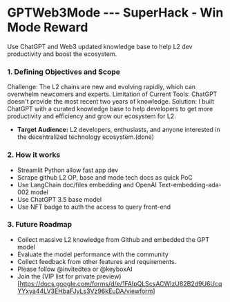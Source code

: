 # GPTWeb3Mode  --- SuperHack - Win Mode Reward
Use ChatGPT and Web3 updated knowledge base to help L2 dev productivity and boost the ecosystem.

### 1. **Defining Objectives and Scope**
Challenge: The L2 chains are new and evolving rapidly, which can overwhelm newcomers and experts.
Limitation of Current Tools: ChatGPT doesn't provide the most recent two years of knowledge.
Solution: I built ChatGPT with a curated knowledge base to help developers to get more productivity and efficiency and grow our ecosystem for L2.
   - **Target Audience:** L2 developers, enthusiasts, and anyone interested in the decentralized technology ecosystem.(done)

### 2. **How it works**

   - Streamlit Python allow fast app dev
   - Scrape github L2 OP, base and mode tech docs as quick PoC
   - Use LangChain doc/files embedding and OpenAI Text-embedding-ada-002 model
   - Use ChatGPT 3.5 base model
   - Use NFT badge to auth the access to query front-end


### 3. **Future Roadmap**

   - Collect massive L2 knowledge from Github and embedded the GPT model
   - Evaluate the model performance with the community
   - Collect feedback from other features and requirements.
   - Please follow @invitedtea or @keyboxAI
   - Join the (VIP list for private preview)[https://docs.google.com/forms/d/e/1FAIpQLScsACWIzU82B2d9U6UcqYYxya44LV3EHbaFJyLs3Vz96kEuDA/viewform]

